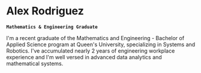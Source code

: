 # Alex Rodriguez

**`Mathematics & Engineering Graduate`**

I'm a recent graduate of the Mathematics and Engineering - Bachelor of Applied Science program at Queen's University, specializing in Systems and Robotics. I've accumulated nearly 2 years of engineering workplace experience and I'm well versed in advanced data analytics and mathematical systems. 

<!---
ALEX-R0DRIGUEZ/ALEX-R0DRIGUEZ is a ✨ special ✨ repository because its `README.md` (this file) appears on your GitHub profile.
You can click the Preview link to take a look at your changes.
--->
